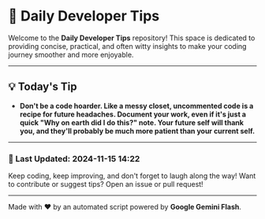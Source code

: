 
# 🌟 Daily Developer Tips

Welcome to the **Daily Developer Tips** repository! This space is dedicated to providing concise, practical, and often witty insights to make your coding journey smoother and more enjoyable.

---

## 💡 Today's Tip

- **Don't be a code hoarder.  Like a messy closet, uncommented code is a recipe for future headaches.  Document your work, even if it's just a quick "Why on earth did I do this?" note.  Your future self will thank you, and they'll probably be much more patient than your current self.**

---

### 📅 Last Updated: 2024-11-15 14:22

Keep coding, keep improving, and don't forget to laugh along the way! Want to contribute or suggest tips? Open an issue or pull request!

---

Made with ❤️ by an automated script powered by **Google Gemini Flash**.
